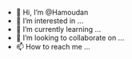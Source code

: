 - 👋 Hi, I’m @Hamoudan
- 👀 I’m interested in ...
- 🌱 I’m currently learning ...
- 💞️ I’m looking to collaborate on ...
- 📫 How to reach me ...

<!---
Hamoudan/Hamoudan is a ✨ special ✨ repository because its `README.md` (this file) appears on your GitHub profile.
You can click the Preview link to take a look at your changes.
--->
